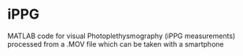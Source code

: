 # iPPG
MATLAB code for visual Photoplethysmography (iPPG measurements) processed from a .MOV file which can be taken with a smartphone
